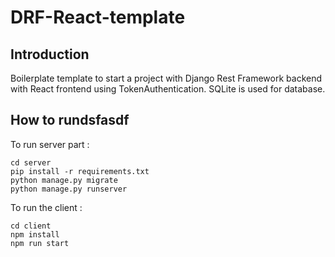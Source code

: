 # DRF-React-template

## Introduction

Boilerplate template to start a project with Django Rest Framework backend with React frontend using TokenAuthentication. SQLite is used for database.

## How to rundsfasdf

To run server part :
```
cd server
pip install -r requirements.txt
python manage.py migrate
python manage.py runserver
```

To run the client :
```
cd client
npm install
npm run start
```